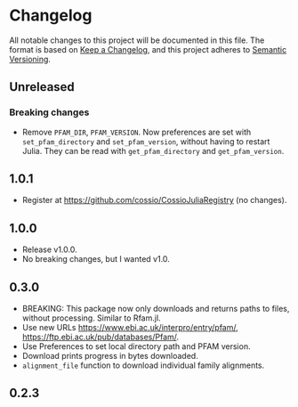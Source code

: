 # Changelog

All notable changes to this project will be documented in this file. The format is based on [Keep a Changelog](https://keepachangelog.com/en/1.0.0/), and this project adheres to [Semantic Versioning](https://semver.org/spec/v2.0.0.html).

## Unreleased

### Breaking changes

- Remove `PFAM_DIR`, `PFAM_VERSION`. Now preferences are set with `set_pfam_directory` and `set_pfam_version`, without having to restart Julia. They can be read with `get_pfam_directory` and `get_pfam_version`.

## 1.0.1

- Register at https://github.com/cossio/CossioJuliaRegistry (no changes).

## 1.0.0

- Release v1.0.0.
- No breaking changes, but I wanted v1.0.

## 0.3.0

- BREAKING: This package now only downloads and returns paths to files, without processing. Similar to Rfam.jl.
- Use new URLs https://www.ebi.ac.uk/interpro/entry/pfam/, https://ftp.ebi.ac.uk/pub/databases/Pfam/.
- Use Preferences to set local directory path and PFAM version.
- Download prints progress in bytes downloaded.
- `alignment_file` function to download individual family alignments.

## 0.2.3